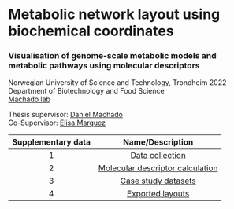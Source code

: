 # Metabolic network layout using biochemical coordinates
### Visualisation of genome-scale metabolic models and metabolic pathways using molecular descriptors
Norwegian University of Science and Technology, 
Trondheim 2022\
Department of Biotechnology and Food Science\
[Machado lab](https://www.ntnu.edu/ibt/research/computational-biology/#/view/about) 


Thesis supervisor: [Daniel Machado](https://github.com/cdanielmachado/)\
Co-Supervisor: [Elisa Marquez](https://github.com/emarquezz/)

|Supplementary data|Name/Description|
|:-:|:-:|
|1|[Data collection](https://github.com/meidelien/Biochemical_coordinate_layout/tree/main/Data%20collection)|
|2|[Molecular descriptor calculation](https://github.com/meidelien/Biochemical_coordinate_layout/tree/main/Molecular%20descriptor%20calculation)|
|3|[Case study datasets](https://github.com/meidelien/Biochemical_coordinate_layout/tree/main/Case%20study%20datasets)|
|4|[Exported layouts](https://github.com/meidelien/Biochemical_coordinate_layout/tree/main/Exported%20layouts)|





